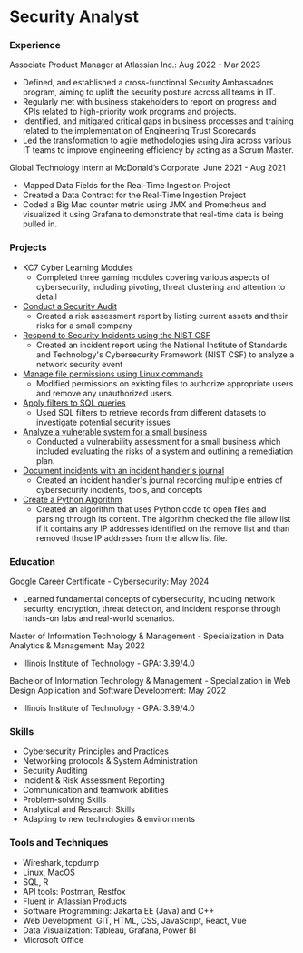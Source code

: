 # Security Analyst

### Experience
Associate Product Manager at Atlassian Inc.: Aug 2022 - Mar 2023
- Defined, and established a cross-functional Security Ambassadors program, aiming to uplift the security posture across all teams in IT.
- Regularly met with business stakeholders to report on progress and KPIs related to high-priority work programs and projects. 
- Identified, and mitigated critical gaps in business processes and training related to the implementation of Engineering Trust Scorecards
- Led the transformation to agile methodologies using Jira across various IT teams to improve engineering efficiency by acting as a Scrum Master. 

Global Technology Intern at McDonald’s Corporate: June 2021 - Aug 2021
- Mapped Data Fields for the Real-Time Ingestion Project
- Created a Data Contract for the Real-Time Ingestion Project
- Coded a Big Mac counter metric using JMX and Prometheus and visualized it using Grafana to demonstrate that real-time data is being pulled in.

### Projects
- KC7 Cyber Learning Modules
  - Completed three gaming modules covering various aspects of cybersecurity, including pivoting, threat clustering and attention to detail
- [Conduct a Security Audit](https://docs.google.com/document/d/1ZKVCcoef6gtZXhAxexTaNvUDMO4FlQ0D89REQQyzRoA/edit#heading=h.evidx83t54sc) 
  - Created a risk assessment report by listing current assets and their risks for a small company 
- [Respond to Security Incidents using the NIST CSF](https://docs.google.com/document/d/1f_SymAa5dgda3BFGK_8ubMuF4VPCplJOaq0L-gqX65s/edit)
  - Created an incident report using the National Institute of Standards and Technology's Cybersecurity Framework (NIST CSF) to analyze a network security event   
- [Manage file permissions using Linux commands](https://docs.google.com/document/d/1_LEp5eHzZdjF8LvWhXi8sNzJ6E-39vJQ2mYXS5gitac/edit?resourcekey=0-DMHEIktDmBcHGJO-iw0Avw#heading=h.adnh333husy)
  - Modified permissions on existing files to authorize appropriate users and remove any unauthorized users. 
- [Apply filters to SQL queries](https://docs.google.com/document/d/1xK-35R3iDiP1KLWKOFrrgBWjrM_Lgu58OX5uCSmNhWk/edit#heading=h.adnh333husy)
  - Used SQL filters to retrieve records from different datasets to investigate potential security issues 
- [Analyze a vulnerable system for a small business](https://docs.google.com/document/d/1Is12uYPzubaLt8g2unM6HgrZP2iYrlIz7LXgccXqHsQ/edit#heading=h.5x0d5h95i329)
  - Conducted a vulnerability assessment for a small business which included evaluating the risks of a system and outlining a remediation plan.
- [Document incidents with an incident handler's journal](https://docs.google.com/document/d/1fnlxWadAtwq84N4g2qgAqW5O10qROTUUlhJgwL2qjEI/edit?resourcekey=0-ii4gDll1rE2HYsFC89Mwtg)
  - Created an incident handler's journal recording multiple entries of cybersecurity incidents, tools, and concepts
- [Create a Python Algorithm](https://docs.google.com/document/d/1ZFHBTNSPSerBhHUGNlP-f93kpEsZDsygdcLjGTDpASs/edit?resourcekey=0-W7g8-db94WCf1LmJaeXmNw#heading=h.dooa9fyvnog2)
  - Created an algorithm that uses Python code to open files and parsing through its content. The algorithm checked the file allow list if it contains any IP addresses identified on the remove list and than removed those IP addresses from the allow list file.

### Education
Google Career Certificate - Cybersecurity: May 2024
- Learned fundamental concepts of cybersecurity, including network security, encryption, threat detection, and incident response through hands-on labs and real-world scenarios.

Master of Information Technology & Management - Specialization in Data Analytics & Management: May 2022
- Illinois Institute of Technology - GPA: 3.89/4.0  

Bachelor of Information Technology & Management - Specialization in Web Design Application and Software Development: May 2022
- Illinois Institute of Technology - GPA: 3.89/4.0  

### Skills
- Cybersecurity Principles and Practices
- Networking protocols & System Administration
- Security Auditing
- Incident & Risk Assessment Reporting
- Communication and teamwork abilities
- Problem-solving Skills
- Analytical and Research Skills
- Adapting to new technologies & environments

### Tools and Techniques
- Wireshark, tcpdump
- Linux, MacOS 
- SQL, R
- API tools: Postman, Restfox
- Fluent in Atlassian Products
- Software Programming: Jakarta EE (Java) and C++ 
- Web Development: GIT, HTML, CSS, JavaScript, React, Vue
- Data Visualization: Tableau, Grafana, Power BI
- Microsoft Office
